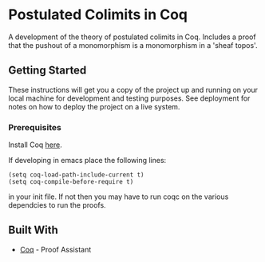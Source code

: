 # Postulated Colimits in Coq

 A development of the theory of postulated colimits in Coq. Includes a proof that the pushout of a monomorphism is a monomorphism in a 'sheaf topos'.

## Getting Started

These instructions will get you a copy of the project up and running on your local machine for development and testing purposes. See deployment for notes on how to deploy the project on a live system.

### Prerequisites

Install Coq [here](https://coq.inria.fr/).

If developing in emacs place the following lines:

```
(setq coq-load-path-include-current t)
(setq coq-compile-before-require t)
```

in your init file.
If not then you may have to run coqc on the various dependcies to run the proofs.

## Built With

* [Coq](https://coq.inria.fr/) - Proof Assistant
